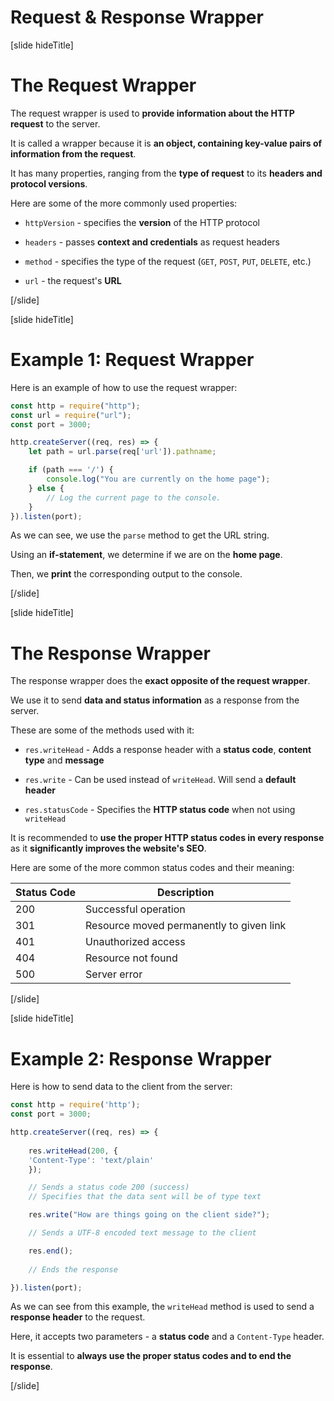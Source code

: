 # Request & Response Wrapper

[slide hideTitle]

# The Request Wrapper

The request wrapper is used to **provide information about the HTTP request** to the server.

It is called a wrapper because it is **an object, containing key-value pairs of information from the request**.

It has many properties, ranging from the **type of request** to its **headers and protocol versions**.

Here are some of the more commonly used properties:

- `httpVersion` - specifies the **version** of the HTTP protocol

- `headers` - passes **context and credentials** as request headers

- `method` - specifies the type of the request (`GET`, `POST`, `PUT`, `DELETE`, etc.)

- `url` - the request's **URL**

[/slide]

[slide hideTitle]

# Example 1: Request Wrapper

Here is an example of how to use the request wrapper:

```js
const http = require("http");
const url = require("url");
const port = 3000;

http.createServer((req, res) => {
    let path = url.parse(req['url']).pathname;

    if (path === '/') {
        console.log("You are currently on the home page");
    } else {
        // Log the current page to the console.
    }
}).listen(port);
```

As we can see, we use the `parse` method to get the URL string.

Using an **if-statement**, we determine if we are on the **home page**.

Then, we **print** the corresponding output to the console.

[/slide]

[slide hideTitle]

# The Response Wrapper

The response wrapper does the **exact opposite of the request wrapper**.

We use it to send **data and status information** as a response from the server.

These are some of the methods used with it: 

- `res.writeHead` - Adds a response header with a **status code**, **content type** and **message**

- `res.write` - Can be used instead of `writeHead`. Will send a **default header**

- `res.statusCode` - Specifies the **HTTP status code** when not using `writeHead`

It is recommended to **use the proper HTTP status codes in every response** as it **significantly improves the website's SEO**.

Here are some of the more common status codes and their meaning: 

| **Status Code** | **Description** |
|---|---|
| 200 | Successful operation |
| 301 | Resource moved permanently to given link | 
| 401 | Unauthorized access |
| 404 | Resource not found | 
| 500 | Server error |

[/slide]

[slide hideTitle]

# Example 2: Response Wrapper

Here is how to send data to the client from the server:

```js
const http = require('http');
const port = 3000;

http.createServer((req, res) => {
    
    res.writeHead(200, {
    'Content-Type': 'text/plain'
    }); 

    // Sends a status code 200 (success)
    // Specifies that the data sent will be of type text

    res.write("How are things going on the client side?");

    // Sends a UTF-8 encoded text message to the client

    res.end();  
    
    // Ends the response

}).listen(port);

```

As we can see from this example, the `writeHead` method is used to send a **response header** to the request.

Here, it accepts two parameters - a **status code** and a `Content-Type` header.

It is essential to **always use the proper status codes and to end the response**.

[/slide]
